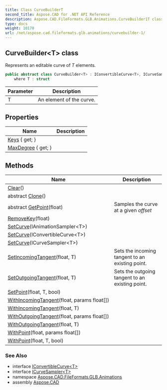 ```yaml
---
title: Class CurveBuilderT
second_title: Aspose.CAD for .NET API Reference
description: Aspose.CAD.FileFormats.GLB.Animations.CurveBuilder1T class. Represents an editable curve of T elements
type: docs
weight: 10170
url: /net/aspose.cad.fileformats.glb.animations/curvebuilder-1/
---
```

## CurveBuilder&lt;T&gt; class

Represents an editable curve of *T* elements.

```csharp
public abstract class CurveBuilder<T> : IConvertibleCurve<T>, ICurveSampler<T>
    where T : struct
```

| Parameter | Description |
| --- | --- |
| T | An element of the curve. |

## Properties

| Name | Description |
| --- | --- |
| [Keys](../../aspose.cad.fileformats.glb.animations/curvebuilder-1/keys/) { get; } |  |
| [MaxDegree](../../aspose.cad.fileformats.glb.animations/curvebuilder-1/maxdegree/) { get; } |  |

## Methods

| Name | Description |
| --- | --- |
| [Clear](../../aspose.cad.fileformats.glb.animations/curvebuilder-1/clear/)() |  |
| abstract [Clone](../../aspose.cad.fileformats.glb.animations/curvebuilder-1/clone/)() |  |
| abstract [GetPoint](../../aspose.cad.fileformats.glb.animations/curvebuilder-1/getpoint/)(float) | Samples the curve at a given *offset* |
| [RemoveKey](../../aspose.cad.fileformats.glb.animations/curvebuilder-1/removekey/)(float) |  |
| [SetCurve](../../aspose.cad.fileformats.glb.animations/curvebuilder-1/setcurve/#setcurve_2)(IAnimationSampler&lt;T&gt;) |  |
| [SetCurve](../../aspose.cad.fileformats.glb.animations/curvebuilder-1/setcurve/#setcurve)(IConvertibleCurve&lt;T&gt;) |  |
| [SetCurve](../../aspose.cad.fileformats.glb.animations/curvebuilder-1/setcurve/#setcurve_1)(ICurveSampler&lt;T&gt;) |  |
| [SetIncomingTangent](../../aspose.cad.fileformats.glb.animations/curvebuilder-1/setincomingtangent/)(float, T) | Sets the incoming tangent to an existing point. |
| [SetOutgoingTangent](../../aspose.cad.fileformats.glb.animations/curvebuilder-1/setoutgoingtangent/)(float, T) | Sets the outgoing tangent to an existing point. |
| [SetPoint](../../aspose.cad.fileformats.glb.animations/curvebuilder-1/setpoint/)(float, T, bool) |  |
| [WithIncomingTangent](../../aspose.cad.fileformats.glb.animations/curvebuilder-1/withincomingtangent/#withincomingtangent)(float, params float[]) |  |
| [WithIncomingTangent](../../aspose.cad.fileformats.glb.animations/curvebuilder-1/withincomingtangent/#withincomingtangent_1)(float, T) |  |
| [WithOutgoingTangent](../../aspose.cad.fileformats.glb.animations/curvebuilder-1/withoutgoingtangent/#withoutgoingtangent)(float, params float[]) |  |
| [WithOutgoingTangent](../../aspose.cad.fileformats.glb.animations/curvebuilder-1/withoutgoingtangent/#withoutgoingtangent_1)(float, T) |  |
| [WithPoint](../../aspose.cad.fileformats.glb.animations/curvebuilder-1/withpoint/#withpoint)(float, params float[]) |  |
| [WithPoint](../../aspose.cad.fileformats.glb.animations/curvebuilder-1/withpoint/#withpoint_1)(float, T, bool) |  |

### See Also

* interface [IConvertibleCurve&lt;T&gt;](../iconvertiblecurve-1/)
* interface [ICurveSampler&lt;T&gt;](../icurvesampler-1/)
* namespace [Aspose.CAD.FileFormats.GLB.Animations](../../aspose.cad.fileformats.glb.animations/)
* assembly [Aspose.CAD](../../)


